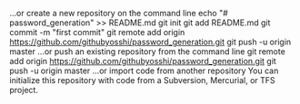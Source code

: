 …or create a new repository on the command line
echo "# password_generation" >> README.md
git init
git add README.md
git commit -m "first commit"
git remote add origin https://github.com/githubyosshi/password_generation.git
git push -u origin master
…or push an existing repository from the command line
git remote add origin https://github.com/githubyosshi/password_generation.git
git push -u origin master
…or import code from another repository
You can initialize this repository with code from a Subversion, Mercurial, or TFS project.
